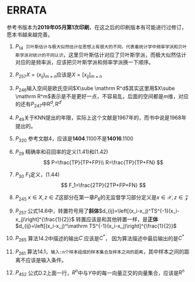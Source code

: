 # ERRATA

参考书版本为**2019年05月第1次印刷**，在这之后的印刷版本有可能进行过修订，愿本书越来越完善。

1. $P_{14}$` 贝叶斯估计与极大似然估计在思想上有很大的不同，代表着统计学中频率学派和贝叶斯学派对统计的不同认识`，这里贝叶斯估计对应了贝叶斯学派，而极大似然估计对应的是频率派，应该把贝叶斯学派和频率学派换一下顺序。

2. $P_{257}$$X=(x_{ij})_{m\times n}$应该是$X=[x_{ij}]_{m\times n}$

3. $P_{246}$输入空间是欧氏空间$X\sube \mathrm R^d$其实这里用$X\sube \mathrm R^m$表示是不是更好一点，不容易乱，后面的空间都是$m$维，对应的还有$P_{247}$中$\mathrm R^d, \mathrm R^{d'}$

4. $P_{49}$关于KNN提出的年限，实际上这个文献是1967年的，而书中说是1968年提出的。

5. $P_{320}$ 参考文献4，应该是**1404**.1100不是**14016**.1100

6. $P_{29}$ 精确率和召回率的定义(1.41)和(1.42)
   $$
   P=\frac{TP}{TP+FP}\\
   R=\frac{TP}{TP+FN}
   $$
   
7. $P_{30}$ $F_1$定义，(1.44)
   $$
   F_1=\frac{2TP}{2TP+FP+FN}
   $$
   
8. $P_{245}$ $x \in X, z \in Z$这部分在第一章$P_8$的无监督学习部分定义是$x \in \mathcal{X}, z \in \mathcal{Z}$

9. $P_{257}$ 公式14.6中，转置符号用了**斜体**$d_{ij}=\left[(x_i-x_j)^TS^{-1}(x_i-x_j)\right]^{\frac{1}{2}}$
   转置应该是和其他转置一样，是**正体**$d_{ij}=\left[(x_i-x_j)^\mathrm TS^{-1}(x_i-x_j)\right]^{\frac{1}{2}}$
   
10. $P_{265}$ 算法14.2中描述的输出$C^\cdot$应该是$C^*$， 因为算法描述中最后输出的是$C^*$ 

11. $P_{261}$ 算法14.1，`输入:n个样本组成的样本集合及样本之间的距离`，其中样本之间的距离不应该是输入条件。

12. $P_{452}$ 公式D.2上面一行，$R^n$中与$Y$中的每一向量正交的向量集合，应该是$\mathrm R^n$


